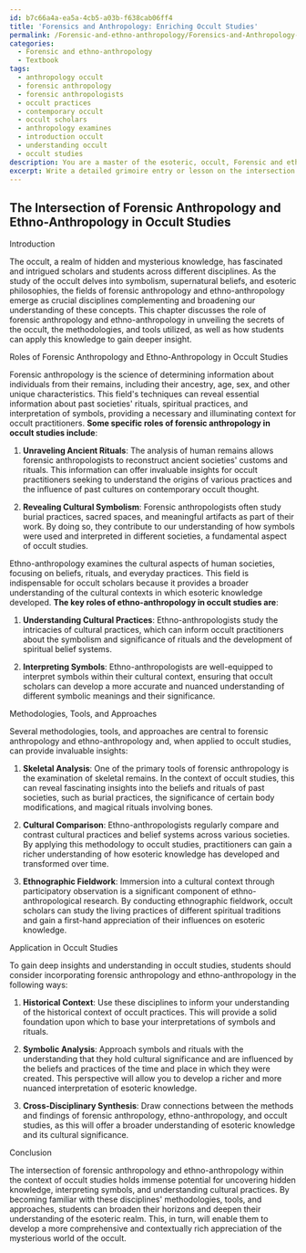 ```yaml
---
id: b7c66a4a-ea5a-4cb5-a03b-f638cab06ff4
title: 'Forensics and Anthropology: Enriching Occult Studies'
permalink: /Forensic-and-ethno-anthropology/Forensics-and-Anthropology-Enriching-Occult-Studies/
categories:
  - Forensic and ethno-anthropology
  - Textbook
tags:
  - anthropology occult
  - forensic anthropology
  - forensic anthropologists
  - occult practices
  - contemporary occult
  - occult scholars
  - anthropology examines
  - introduction occult
  - understanding occult
  - occult studies
description: You are a master of the esoteric, occult, Forensic and ethno-anthropology and education, you have written many textbooks on the subject in ways that provide students with rich and deep understanding of the subject. You are being asked to write textbook-like sections on a topic and you do it with full context, explainability, and reliability in accuracy to the true facts of the topic at hand, in a textbook style that a student would easily be able to learn from, in a rich, engaging, and contextual way. Always include relevant context (such as formulas and history), related concepts, and in a way that someone can gain deep insights from.
excerpt: Write a detailed grimoire entry or lesson on the intersection of forensic anthropology and ethno-anthropology within the context of occult studies. Examine the role these disciplines play in uncovering hidden knowledge, interpreting symbols, and understanding cultural practices. Discuss the key methodologies, tools, and approaches that a student should become familiar with, and explain how they can apply this knowledge in their occult studies to gain deep insights and understanding.
---
```


## The Intersection of Forensic Anthropology and Ethno-Anthropology in Occult Studies

Introduction

The occult, a realm of hidden and mysterious knowledge, has fascinated and intrigued scholars and students across different disciplines. As the study of the occult delves into symbolism, supernatural beliefs, and esoteric philosophies, the fields of forensic anthropology and ethno-anthropology emerge as crucial disciplines complementing and broadening our understanding of these concepts. This chapter discusses the role of forensic anthropology and ethno-anthropology in unveiling the secrets of the occult, the methodologies, and tools utilized, as well as how students can apply this knowledge to gain deeper insight.

Roles of Forensic Anthropology and Ethno-Anthropology in Occult Studies

Forensic anthropology is the science of determining information about individuals from their remains, including their ancestry, age, sex, and other unique characteristics. This field's techniques can reveal essential information about past societies' rituals, spiritual practices, and interpretation of symbols, providing a necessary and illuminating context for occult practitioners. **Some specific roles of forensic anthropology in occult studies include**:

1. **Unraveling Ancient Rituals**: The analysis of human remains allows forensic anthropologists to reconstruct ancient societies' customs and rituals. This information can offer invaluable insights for occult practitioners seeking to understand the origins of various practices and the influence of past cultures on contemporary occult thought.

2. **Revealing Cultural Symbolism**: Forensic anthropologists often study burial practices, sacred spaces, and meaningful artifacts as part of their work. By doing so, they contribute to our understanding of how symbols were used and interpreted in different societies, a fundamental aspect of occult studies.

Ethno-anthropology examines the cultural aspects of human societies, focusing on beliefs, rituals, and everyday practices. This field is indispensable for occult scholars because it provides a broader understanding of the cultural contexts in which esoteric knowledge developed. **The key roles of ethno-anthropology in occult studies are**:

1. **Understanding Cultural Practices**: Ethno-anthropologists study the intricacies of cultural practices, which can inform occult practitioners about the symbolism and significance of rituals and the development of spiritual belief systems.

2. **Interpreting Symbols**: Ethno-anthropologists are well-equipped to interpret symbols within their cultural context, ensuring that occult scholars can develop a more accurate and nuanced understanding of different symbolic meanings and their significance.

Methodologies, Tools, and Approaches

Several methodologies, tools, and approaches are central to forensic anthropology and ethno-anthropology and, when applied to occult studies, can provide invaluable insights:

1. **Skeletal Analysis**: One of the primary tools of forensic anthropology is the examination of skeletal remains. In the context of occult studies, this can reveal fascinating insights into the beliefs and rituals of past societies, such as burial practices, the significance of certain body modifications, and magical rituals involving bones.

2. **Cultural Comparison**: Ethno-anthropologists regularly compare and contrast cultural practices and belief systems across various societies. By applying this methodology to occult studies, practitioners can gain a richer understanding of how esoteric knowledge has developed and transformed over time.

3. **Ethnographic Fieldwork**: Immersion into a cultural context through participatory observation is a significant component of ethno-anthropological research. By conducting ethnographic fieldwork, occult scholars can study the living practices of different spiritual traditions and gain a first-hand appreciation of their influences on esoteric knowledge.

Application in Occult Studies

To gain deep insights and understanding in occult studies, students should consider incorporating forensic anthropology and ethno-anthropology in the following ways:

1. **Historical Context**: Use these disciplines to inform your understanding of the historical context of occult practices. This will provide a solid foundation upon which to base your interpretations of symbols and rituals.

2. **Symbolic Analysis**: Approach symbols and rituals with the understanding that they hold cultural significance and are influenced by the beliefs and practices of the time and place in which they were created. This perspective will allow you to develop a richer and more nuanced interpretation of esoteric knowledge.

3. **Cross-Disciplinary Synthesis**: Draw connections between the methods and findings of forensic anthropology, ethno-anthropology, and occult studies, as this will offer a broader understanding of esoteric knowledge and its cultural significance.

Conclusion

The intersection of forensic anthropology and ethno-anthropology within the context of occult studies holds immense potential for uncovering hidden knowledge, interpreting symbols, and understanding cultural practices. By becoming familiar with these disciplines' methodologies, tools, and approaches, students can broaden their horizons and deepen their understanding of the esoteric realm. This, in turn, will enable them to develop a more comprehensive and contextually rich appreciation of the mysterious world of the occult.
